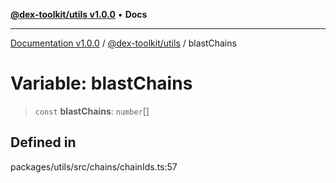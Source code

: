 [**@dex-toolkit/utils v1.0.0**](../README.md) • **Docs**

***

[Documentation v1.0.0](../../../packages.md) / [@dex-toolkit/utils](../README.md) / blastChains

# Variable: blastChains

> `const` **blastChains**: `number`[]

## Defined in

packages/utils/src/chains/chainIds.ts:57

